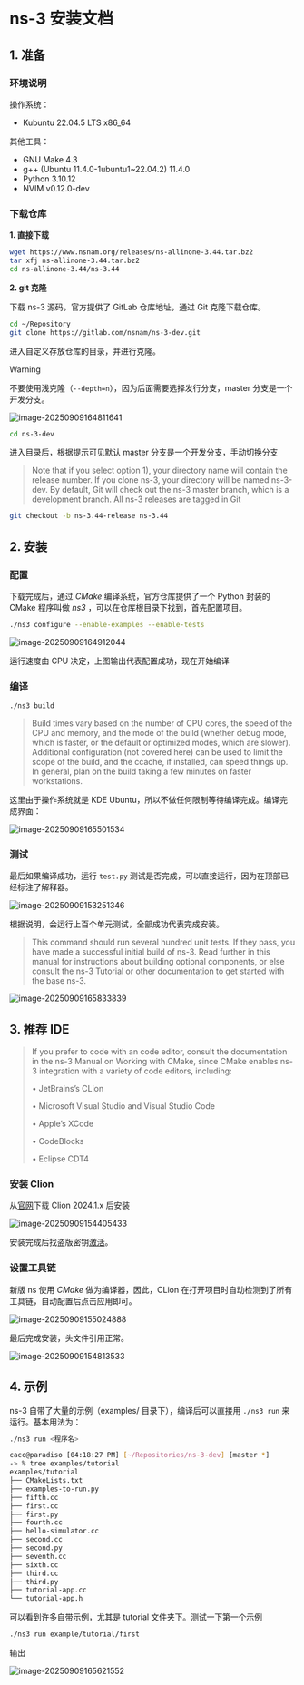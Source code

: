 # ns-3 安装文档

## 1. 准备

### 环境说明

操作系统：

- Kubuntu 22.04.5 LTS x86_64

其他工具：

- GNU Make 4.3
- g++ (Ubuntu 11.4.0-1ubuntu1~22.04.2) 11.4.0
- Python 3.10.12
- NVIM v0.12.0-dev

### 下载仓库

**1. 直接下载**

```bash
wget https://www.nsnam.org/releases/ns-allinone-3.44.tar.bz2
tar xfj ns-allinone-3.44.tar.bz2
cd ns-allinone-3.44/ns-3.44
```

**2. git 克隆**

下载 ns-3 源码，官方提供了 GitLab 仓库地址，通过 Git 克隆下载仓库。

```bash
cd ~/Repository
git clone https://gitlab.com/nsnam/ns-3-dev.git
```

进入自定义存放仓库的目录，并进行克隆。

> [!WARNING]
> 
> 不要使用浅克隆（`--depth=n`），因为后面需要选择发行分支，master 分支是一个开发分支。

![image-20250909164811641](assets/image-20250909164811641.png)

```bash
cd ns-3-dev
```

进入目录后，根据提示可见默认 master 分支是一个开发分支，手动切换分支

> Note that if you select option 1), your directory name will contain the release number. If you clone ns-3, your directory will be named ns-3-dev. By default, Git will check out the ns-3 master branch, which is a development branch. All ns-3 releases are tagged in Git

```bash
git checkout -b ns-3.44-release ns-3.44
```

## 2. 安装

### 配置

下载完成后，通过 *CMake* 编译系统，官方仓库提供了一个 Python 封装的 CMake 程序叫做 *ns3* ，可以在仓库根目录下找到，首先配置项目。

```bash
./ns3 configure --enable-examples --enable-tests
```

![image-20250909164912044](assets/image-20250909164912044.png)

运行速度由 CPU 决定，上图输出代表配置成功，现在开始编译

### 编译

```bash
./ns3 build
```

> Build times vary based on the number of CPU cores, the speed of the CPU and memory, and the mode of the build (whether debug mode, which is faster, or the default or optimized modes, which are slower). Additional configuration (not covered here) can be used to limit the scope of the build, and the ccache, if installed, can speed things up. In general, plan on the build taking a few minutes on faster workstations.

这里由于操作系统就是 KDE Ubuntu，所以不做任何限制等待编译完成。编译完成界面：

![image-20250909165501534](assets/image-20250909165501534.png)

### 测试

最后如果编译成功，运行 `test.py` 测试是否完成，可以直接运行，因为在顶部已经标注了解释器。

![image-20250909153251346](assets/image-20250909153251346.png)

根据说明，会运行上百个单元测试，全部成功代表完成安装。

> This command should run several hundred unit tests. If they pass, you have made a successful initial build of ns-3. Read further in this manual for instructions about building optional components, or else consult the ns-3 Tutorial or other documentation to get started with the base ns-3.

![image-20250909165833839](assets/image-20250909165833839.png)

## 3. 推荐 IDE

> If you prefer to code with an code editor, consult the documentation in the ns-3 Manual on Working with CMake, since CMake enables ns-3 integration with a variety of code editors, including: 
> 
> • JetBrains’s CLion
> 
> • Microsoft Visual Studio and Visual Studio Code
> 
> • Apple’s XCode
> 
> • CodeBlocks
> 
> • Eclipse CDT4

### 安装 Clion

从[官网](https://www.jetbrains.com/clion/download/other.html
 )下载 Clion 2024.1.x 后安装

![image-20250909154405433](assets/image-20250909154405433.png)

安装完成后找盗版密钥[激活](https://3.jetbra.in/)。

### 设置工具链

新版 ns 使用 *CMake* 做为编译器，因此，CLion 在打开项目时自动检测到了所有工具链，自动配置后点击应用即可。

![image-20250909155024888](assets/image-20250909155024888.png)

最后完成安装，头文件引用正常。

![image-20250909154813533](assets/image-20250909154813533.png)

## 4. 示例

ns-3 自带了大量的示例（examples/ 目录下），编译后可以直接用 `./ns3 run` 来运行。基本用法为：

```bash
./ns3 run <程序名>
```

```bash
cacc@paradiso [04:18:27 PM] [~/Repositories/ns-3-dev] [master *]
-> % tree examples/tutorial 
examples/tutorial
├── CMakeLists.txt
├── examples-to-run.py
├── fifth.cc
├── first.cc
├── first.py
├── fourth.cc
├── hello-simulator.cc
├── second.cc
├── second.py
├── seventh.cc
├── sixth.cc
├── third.cc
├── third.py
├── tutorial-app.cc
└── tutorial-app.h
```

可以看到许多自带示例，尤其是 tutorial 文件夹下。测试一下第一个示例

```bash
./ns3 run example/tutorial/first
```

输出

![image-20250909165621552](assets/image-20250909165621552.png)
